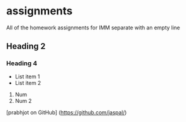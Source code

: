 assignments
===========

All of the homework assignments for IMM
separate with an empty line
## Heading 2
### Heading 4
- List item 1
- List item 2

1. Num
2. Num 2

[prabhjot on GitHub] (https://github.com/jaspal/)
